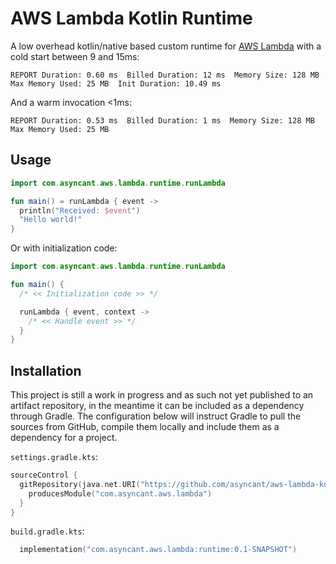 # AWS Lambda Kotlin Runtime

A low overhead kotlin/native based custom runtime for [AWS Lambda](https://aws.amazon.com/lambda/) with a cold start
between 9 and 15ms:
```
REPORT Duration: 0.60 ms  Billed Duration: 12 ms  Memory Size: 128 MB  Max Memory Used: 25 MB  Init Duration: 10.49 ms
```
And a warm invocation <1ms:
```
REPORT Duration: 0.53 ms  Billed Duration: 1 ms  Memory Size: 128 MB  Max Memory Used: 25 MB
```

## Usage

```kotlin
import com.asyncant.aws.lambda.runtime.runLambda

fun main() = runLambda { event ->
  println("Received: $event")
  "Hello world!"
}
```

Or with initialization code:
```kotlin
import com.asyncant.aws.lambda.runtime.runLambda

fun main() {
  /* << Initialization code >> */

  runLambda { event, context ->
    /* << Handle event >> */
  }
}
```

## Installation

This project is still a work in progress and as such not yet published to an artifact repository, in the meantime it
can be included as a dependency through Gradle. The configuration below will instruct Gradle to pull the sources from
GitHub, compile them locally and include them as a dependency for a project.

`settings.gradle.kts`:
```kotlin
sourceControl {
  gitRepository(java.net.URI("https://github.com/asyncant/aws-lambda-kotlin-runtime.git")) {
    producesModule("com.asyncant.aws.lambda")
  }
}
```
`build.gradle.kts`:
```kotlin
  implementation("com.asyncant.aws.lambda:runtime:0.1-SNAPSHOT")
```
